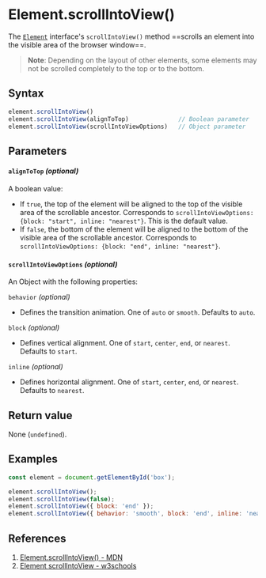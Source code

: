 # Element.scrollIntoView()

The [`Element`](https://developer.mozilla.org/en-US/docs/Web/API/Element) interface's `scrollIntoView()` method ==scrolls an element into the visible area of the browser window==.

> **Note**: Depending on the layout of other elements, some elements may not be scrolled completely to the top or to the bottom.

## Syntax

```js
element.scrollIntoView()
element.scrollIntoView(alignToTop)				// Boolean parameter
element.scrollIntoView(scrollIntoViewOptions)	// Object parameter
```

## Parameters

#### `alignToTop` _(optional)_

A boolean value:

- If `true`, the top of the element will be aligned to the top of the visible area of the scrollable ancestor. Corresponds to `scrollIntoViewOptions: {block: "start", inline: "nearest"}`. This is the default value.
- If `false`, the bottom of the element will be aligned to the bottom of the visible area of the scrollable ancestor. Corresponds to `scrollIntoViewOptions: {block: "end", inline: "nearest"}`.

#### `scrollIntoViewOptions` _(optional)_

An Object with the following properties:

`behavior` _(optional)_

- Defines the transition animation. One of `auto` or `smooth`. Defaults to `auto`.

`block` _(optional)_

- Defines vertical alignment. One of `start`, `center`, `end`, or `nearest`. Defaults to `start`.

`inline` _(optional)_

- Defines horizontal alignment. One of `start`, `center`, `end`, or `nearest`. Defaults to `nearest`.

## Return value

None (`undefined`).

## Examples

```js
const element = document.getElementById('box');

element.scrollIntoView();
element.scrollIntoView(false);
element.scrollIntoView({ block: 'end' });
element.scrollIntoView({ behavior: 'smooth', block: 'end', inline: 'nearest' });
```

## References

1. [Element.scrollIntoView() - MDN](https://developer.mozilla.org/en-US/docs/Web/API/Element/scrollIntoView)
2. [Element scrollIntoView - w3schools](https://www.w3schools.com/jsreF/met_element_scrollintoview.asp)
